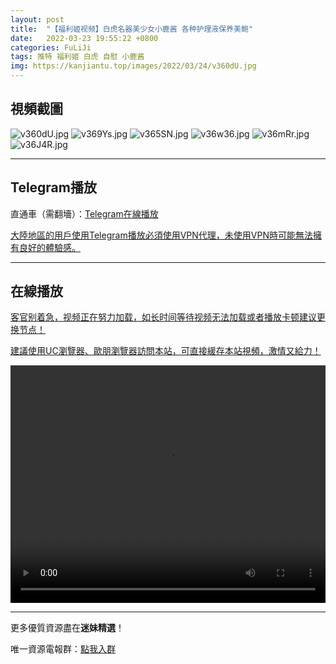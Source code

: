 ```yaml
---
layout: post
title:  "【福利姬视频】白虎名器美少女小鹿酱 各种护理液保养美鲍"
date:   2022-03-23 19:55:22 +0800
categories: FuLiJi
tags: 推特 福利姬 白虎 自慰 小鹿酱
img: https://kanjiantu.top/images/2022/03/24/v360dU.jpg
---
```



## 視頻截圖

![v360dU.jpg](https://kanjiantu.top/images/2022/03/24/v360dU.jpg)
![v369Ys.jpg](https://kanjiantu.top/images/2022/03/24/v369Ys.jpg)
![v365SN.jpg](https://kanjiantu.top/images/2022/03/24/v365SN.jpg)
![v36w36.jpg](https://kanjiantu.top/images/2022/03/24/v36w36.jpg)
![v36mRr.jpg](https://kanjiantu.top/images/2022/03/24/v36mRr.jpg)
![v36J4R.jpg](https://kanjiantu.top/images/2022/03/24/v36J4R.jpg)

* * *
## Telegram播放

直通車（需翻墻）：[Telegram在線播放](https://t.me/mimeijingxuan/124)

<u>大陸地區的用戶使用Telegram播放必須使用VPN代理，未使用VPN時可能無法擁有良好的體驗感。</u> 
* * *
## 在線播放
<u>客官别着急，视频正在努力加载，如长时间等待视频无法加载或者播放卡顿建议更换节点！</u>

<u>建議使用UC瀏覽器、歐朋瀏覽器訪問本站，可直接緩存本站視頻，激情又給力！</u>
<center><video src="https://cdn.publer.io/uploads/videos/624569bfdb2797743f7293de/d5006a90b0f25b782fea127b1dd19026.mp4" width="100%" height="380px" controls="controls"></video></center>


* * *
更多優質資源盡在**迷妹精選**！

唯一資源電報群：[點我入群](https://t.me/mimeijingxuan)


